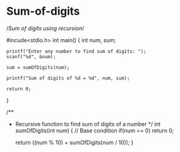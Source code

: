 # Sum-of-digits
/*Sum of digits using recursion*/

#incude<stdio.h>
int main()
{
    int num, sum;
    
    printf("Enter any number to find sum of digits: ");
    scanf("%d", &num);
    
    sum = sumOfDigits(num);
    
    printf("Sum of digits of %d = %d", num, sum);
    
    return 0;
}


/**
 * Recursive function to find sum of digits of a number
 */
int sumOfDigits(int num)
{
    // Base condition
    if(num == 0)
        return 0;
        
    return ((num % 10) + sumOfDigits(num / 10));
 }   
